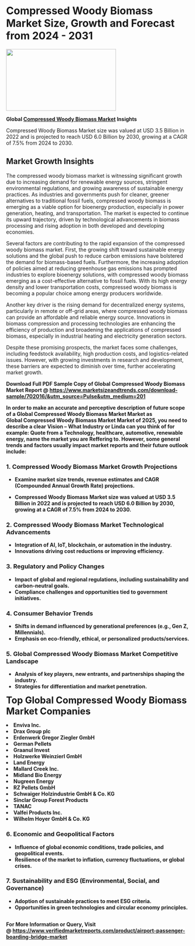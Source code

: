 <H1>Compressed Woody Biomass Market Size, Growth and Forecast from 2024 - 2031</H1><img class="aligncenter size-medium wp-image-584254" src="https://thirdeyenews.in/wp-content/uploads/2024/09/Global-Market-Research-300x168.jpeg" alt="" width="300" height="168" /><p><strong>Global&nbsp;<a href="https://www.marketsizeandtrends.com/download-sample/702016/&amp;utm_source=Pulse&amp;utm_medium=201">Compressed Woody Biomass Market</a> Insights</strong></p><p>Compressed Woody Biomass Market size was valued at USD 3.5 Billion in 2022 and is projected to reach USD 6.0 Billion by 2030, growing at a CAGR of 7.5% from 2024 to 2030.</p><p><h2>Market Growth Insights</h2> <p>The compressed woody biomass market is witnessing significant growth due to increasing demand for renewable energy sources, stringent environmental regulations, and growing awareness of sustainable energy practices. As industries and governments push for cleaner, greener alternatives to traditional fossil fuels, compressed woody biomass is emerging as a viable option for bioenergy production, especially in power generation, heating, and transportation. The market is expected to continue its upward trajectory, driven by technological advancements in biomass processing and rising adoption in both developed and developing economies.</p> <p><strong></strong></p> <p>Several factors are contributing to the rapid expansion of the compressed woody biomass market. First, the growing shift toward sustainable energy solutions and the global push to reduce carbon emissions have bolstered the demand for biomass-based fuels. Furthermore, the increasing adoption of policies aimed at reducing greenhouse gas emissions has prompted industries to explore bioenergy solutions, with compressed woody biomass emerging as a cost-effective alternative to fossil fuels. With its high energy density and lower transportation costs, compressed woody biomass is becoming a popular choice among energy producers worldwide.</p> <p>Another key driver is the rising demand for decentralized energy systems, particularly in remote or off-grid areas, where compressed woody biomass can provide an affordable and reliable energy source. Innovations in biomass compression and processing technologies are enhancing the efficiency of production and broadening the applications of compressed biomass, especially in industrial heating and electricity generation sectors.</p> <p>Despite these promising prospects, the market faces some challenges, including feedstock availability, high production costs, and logistics-related issues. However, with growing investments in research and development, these barriers are expected to diminish over time, further accelerating market growth.</p> <p><strong></p><p><span class=""><strong>Download Full PDF Sample Copy of Global Compressed Woody Biomass Market Report</strong> @ <a href="https://www.marketsizeandtrends.com/download-sample/702016/&amp;utm_source=Pulse&amp;utm_medium=201" target="_blank">https://www.marketsizeandtrends.com/download-sample/702016/&amp;utm_source=Pulse&amp;utm_medium=201</a></span></p><p>In order to make an accurate and perceptive description of future scope of a Global&nbsp;Compressed Woody Biomass Market Market as Global&nbsp;Compressed Woody Biomass Market Market of 2025, you need to describe a clear Vision &ndash; What Industry or Linda can you think of for example: Quote from a Technology, healthcare, automotive, renewable energy, name the market you are Reffering to. However, some general trends and factors usually impact market reports and their future outlook include:</p><h3>1.&nbsp;<strong>Compressed Woody Biomass Market Growth Projections</strong></h3><ul><li>Examine market size trends, revenue estimates and CAGR (Compounded Annual Growth Rate) projections.</li><li><p>Compressed Woody Biomass Market size was valued at USD 3.5 Billion in 2022 and is projected to reach USD 6.0 Billion by 2030, growing at a CAGR of 7.5% from 2024 to 2030.</p></li></ul><h3>2.&nbsp;<strong>Compressed Woody Biomass Market Technological Advancements</strong></h3><ul><li>Integration of AI, IoT, blockchain, or automation in the industry.</li><li>Innovations driving cost reductions or improving efficiency.</li></ul><h3>3.&nbsp;<strong>Regulatory and Policy Changes</strong></h3><ul><li>Impact of global and regional regulations, including sustainability and carbon-neutral goals.</li><li>Compliance challenges and opportunities tied to government initiatives.</li></ul><h3>4.&nbsp;<strong>Consumer Behavior Trends</strong></h3><ul><li>Shifts in demand influenced by generational preferences (e.g., Gen Z, Millennials).</li><li>Emphasis on eco-friendly, ethical, or personalized products/services.</li></ul><h3>5.&nbsp;<strong>Global Compressed Woody Biomass Market Competitive Landscape</strong></h3><ul><li>Analysis of key players, new entrants, and partnerships shaping the industry.</li><li>Strategies for differentiation and market penetration.</li></ul><p data-pm-slice="1 1 []"><span style="color: inherit; font-family: inherit; font-size: 25px;">Top Global Compressed Woody Biomass Market Companies</span></p><div class="" data-test-id=""><p><li>Enviva Inc.</li><li> Drax Group plc</li><li> Erdenwerk Gregor Ziegler GmbH</li><li> German Pellets</li><li> Graanul Invest</li><li> Holzwerke Weinzierl GmbH</li><li> Land Energy</li><li> Mallard Creek Inc.</li><li> Midland Bio Energy</li><li> Nugreen Energy</li><li> RZ Pellets GmbH</li><li> Schwaiger Holzindustrie GmbH & Co. KG</li><li> Sinclar Group Forest Products</li><li> TANAC</li><li> Valfei Products Inc.</li><li> Wilhelm Hoyer GmbH & Co. KG</li></p></div><h3>6.&nbsp;<strong>Economic and Geopolitical Factors</strong></h3><ul><li>Influence of global economic conditions, trade policies, and geopolitical events.</li><li>Resilience of the market to inflation, currency fluctuations, or global crises.</li></ul><h3>7.&nbsp;<strong>Sustainability and ESG (Environmental, Social, and Governance)</strong></h3><ul><li>Adoption of sustainable practices to meet ESG criteria.</li><li>Opportunities in green technologies and circular economy principles.</li></ul><h2><strong style="font-size: 14px;">For More Information or Query, Visit @&nbsp;</strong><a style="background-color: #ffffff; font-size: 14px;" href="https://www.marketsizeandtrends.com/report/compressed-woody-biomass-market/" target="_blank">https://www.verifiedmarketreports.com/product/airport-passenger-boarding-bridge-market</a></h2>